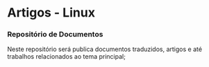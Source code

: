 # Artigos - Linux

### Repositório de Documentos


Neste repositório será publica documentos traduzidos, artigos e até trabalhos relacionados ao tema principal;
